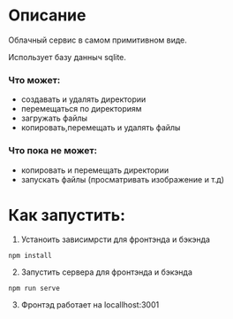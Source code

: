 # Описание
Облачный сервис в самом примитивном виде.

Использует базу данныч sqlite.


### Что может:
* создавать и удалять директории
* перемещаться по директориям
* загружать файлы
* копировать,перемещать и удалять файлы

### Что пока не может:
* копировать и перемещать директории
* запускать файлы (просматривать изображение и т.д)


# Как запустить:
1. Устаноить зависимрсти для фронтэнда и бэкэнда
```
npm install
```
2. Запустить сервера для фронтэнда и бэкэнда
```
npm run serve
```
3. Фронтэд работает на locallhost:3001 
